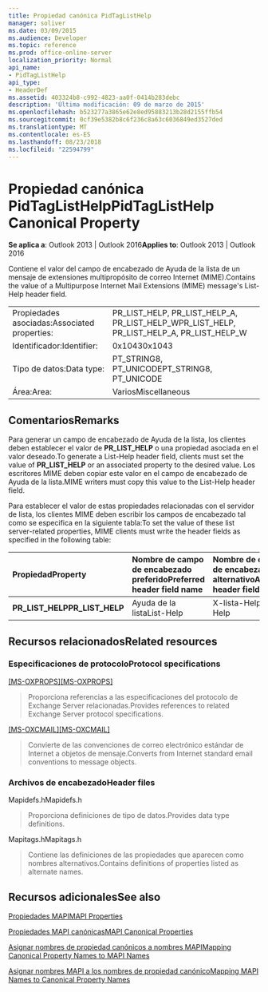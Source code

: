 ```yaml
---
title: Propiedad canónica PidTagListHelp
manager: soliver
ms.date: 03/09/2015
ms.audience: Developer
ms.topic: reference
ms.prod: office-online-server
localization_priority: Normal
api_name:
- PidTagListHelp
api_type:
- HeaderDef
ms.assetid: 403324b8-c992-4823-aa0f-0414b283debc
description: 'Última modificación: 09 de marzo de 2015'
ms.openlocfilehash: b523277a3865e62e8ed95883213b28d2155ffb54
ms.sourcegitcommit: 0cf39e5382b8c6f236c8a63c6036849ed3527ded
ms.translationtype: MT
ms.contentlocale: es-ES
ms.lasthandoff: 08/23/2018
ms.locfileid: "22594799"
---
```

# <a name="pidtaglisthelp-canonical-property"></a><span data-ttu-id="b8294-103">Propiedad canónica PidTagListHelp</span><span class="sxs-lookup"><span data-stu-id="b8294-103">PidTagListHelp Canonical Property</span></span>

  
  
<span data-ttu-id="b8294-104">**Se aplica a**: Outlook 2013 | Outlook 2016</span><span class="sxs-lookup"><span data-stu-id="b8294-104">**Applies to**: Outlook 2013 | Outlook 2016</span></span> 
  
<span data-ttu-id="b8294-105">Contiene el valor del campo de encabezado de Ayuda de la lista de un mensaje de extensiones multipropósito de correo Internet (MIME).</span><span class="sxs-lookup"><span data-stu-id="b8294-105">Contains the value of a Multipurpose Internet Mail Extensions (MIME) message's List-Help header field.</span></span>
  
|||
|:-----|:-----|
|<span data-ttu-id="b8294-106">Propiedades asociadas:</span><span class="sxs-lookup"><span data-stu-id="b8294-106">Associated properties:</span></span>  <br/> |<span data-ttu-id="b8294-107">PR_LIST_HELP, PR_LIST_HELP_A, PR_LIST_HELP_W</span><span class="sxs-lookup"><span data-stu-id="b8294-107">PR_LIST_HELP, PR_LIST_HELP_A, PR_LIST_HELP_W</span></span>  <br/> |
|<span data-ttu-id="b8294-108">Identificador:</span><span class="sxs-lookup"><span data-stu-id="b8294-108">Identifier:</span></span>  <br/> |<span data-ttu-id="b8294-109">0x1043</span><span class="sxs-lookup"><span data-stu-id="b8294-109">0x1043</span></span>  <br/> |
|<span data-ttu-id="b8294-110">Tipo de datos:</span><span class="sxs-lookup"><span data-stu-id="b8294-110">Data type:</span></span>  <br/> |<span data-ttu-id="b8294-111">PT_STRING8, PT_UNICODE</span><span class="sxs-lookup"><span data-stu-id="b8294-111">PT_STRING8, PT_UNICODE</span></span>  <br/> |
|<span data-ttu-id="b8294-112">Área:</span><span class="sxs-lookup"><span data-stu-id="b8294-112">Area:</span></span>  <br/> |<span data-ttu-id="b8294-113">Varios</span><span class="sxs-lookup"><span data-stu-id="b8294-113">Miscellaneous</span></span>  <br/> |
   
## <a name="remarks"></a><span data-ttu-id="b8294-114">Comentarios</span><span class="sxs-lookup"><span data-stu-id="b8294-114">Remarks</span></span>

<span data-ttu-id="b8294-115">Para generar un campo de encabezado de Ayuda de la lista, los clientes deben establecer el valor de **PR_LIST_HELP** o una propiedad asociada en el valor deseado.</span><span class="sxs-lookup"><span data-stu-id="b8294-115">To generate a List-Help header field, clients must set the value of **PR_LIST_HELP** or an associated property to the desired value.</span></span> <span data-ttu-id="b8294-116">Los escritores MIME deben copiar este valor en el campo de encabezado de Ayuda de la lista.</span><span class="sxs-lookup"><span data-stu-id="b8294-116">MIME writers must copy this value to the List-Help header field.</span></span> 
  
<span data-ttu-id="b8294-117">Para establecer el valor de estas propiedades relacionadas con el servidor de lista, los clientes MIME deben escribir los campos de encabezado tal como se especifica en la siguiente tabla:</span><span class="sxs-lookup"><span data-stu-id="b8294-117">To set the value of these list server-related properties, MIME clients must write the header fields as specified in the following table:</span></span>
  
|<span data-ttu-id="b8294-118">**Propiedad**</span><span class="sxs-lookup"><span data-stu-id="b8294-118">**Property**</span></span>|<span data-ttu-id="b8294-119">**Nombre de campo de encabezado preferido**</span><span class="sxs-lookup"><span data-stu-id="b8294-119">**Preferred header field name**</span></span>|<span data-ttu-id="b8294-120">**Nombre de campo de encabezado alternativo**</span><span class="sxs-lookup"><span data-stu-id="b8294-120">**Alternate header field name**</span></span>|
|:-----|:-----|:-----|
|<span data-ttu-id="b8294-121">**PR_LIST_HELP**</span><span class="sxs-lookup"><span data-stu-id="b8294-121">**PR_LIST_HELP**</span></span> <br/> |<span data-ttu-id="b8294-122">Ayuda de la lista</span><span class="sxs-lookup"><span data-stu-id="b8294-122">List-Help</span></span>  <br/> |<span data-ttu-id="b8294-123">X-lista-Help</span><span class="sxs-lookup"><span data-stu-id="b8294-123">X-List-Help</span></span>  <br/> |
   
## <a name="related-resources"></a><span data-ttu-id="b8294-124">Recursos relacionados</span><span class="sxs-lookup"><span data-stu-id="b8294-124">Related resources</span></span>

### <a name="protocol-specifications"></a><span data-ttu-id="b8294-125">Especificaciones de protocolo</span><span class="sxs-lookup"><span data-stu-id="b8294-125">Protocol specifications</span></span>

<span data-ttu-id="b8294-126">[[MS-OXPROPS]](http://msdn.microsoft.com/library/f6ab1613-aefe-447d-a49c-18217230b148%28Office.15%29.aspx)</span><span class="sxs-lookup"><span data-stu-id="b8294-126">[[MS-OXPROPS]](http://msdn.microsoft.com/library/f6ab1613-aefe-447d-a49c-18217230b148%28Office.15%29.aspx)</span></span>
  
> <span data-ttu-id="b8294-127">Proporciona referencias a las especificaciones del protocolo de Exchange Server relacionadas.</span><span class="sxs-lookup"><span data-stu-id="b8294-127">Provides references to related Exchange Server protocol specifications.</span></span>
    
<span data-ttu-id="b8294-128">[[MS-OXCMAIL]](http://msdn.microsoft.com/library/b60d48db-183f-4bf5-a908-f584e62cb2d4%28Office.15%29.aspx)</span><span class="sxs-lookup"><span data-stu-id="b8294-128">[[MS-OXCMAIL]](http://msdn.microsoft.com/library/b60d48db-183f-4bf5-a908-f584e62cb2d4%28Office.15%29.aspx)</span></span>
  
> <span data-ttu-id="b8294-129">Convierte de las convenciones de correo electrónico estándar de Internet a objetos de mensaje.</span><span class="sxs-lookup"><span data-stu-id="b8294-129">Converts from Internet standard email conventions to message objects.</span></span>
    
### <a name="header-files"></a><span data-ttu-id="b8294-130">Archivos de encabezado</span><span class="sxs-lookup"><span data-stu-id="b8294-130">Header files</span></span>

<span data-ttu-id="b8294-131">Mapidefs.h</span><span class="sxs-lookup"><span data-stu-id="b8294-131">Mapidefs.h</span></span>
  
> <span data-ttu-id="b8294-132">Proporciona definiciones de tipo de datos.</span><span class="sxs-lookup"><span data-stu-id="b8294-132">Provides data type definitions.</span></span>
    
<span data-ttu-id="b8294-133">Mapitags.h</span><span class="sxs-lookup"><span data-stu-id="b8294-133">Mapitags.h</span></span>
  
> <span data-ttu-id="b8294-134">Contiene las definiciones de las propiedades que aparecen como nombres alternativos.</span><span class="sxs-lookup"><span data-stu-id="b8294-134">Contains definitions of properties listed as alternate names.</span></span>
    
## <a name="see-also"></a><span data-ttu-id="b8294-135">Recursos adicionales</span><span class="sxs-lookup"><span data-stu-id="b8294-135">See also</span></span>



[<span data-ttu-id="b8294-136">Propiedades MAPI</span><span class="sxs-lookup"><span data-stu-id="b8294-136">MAPI Properties</span></span>](mapi-properties.md)
  
[<span data-ttu-id="b8294-137">Propiedades MAPI canónicas</span><span class="sxs-lookup"><span data-stu-id="b8294-137">MAPI Canonical Properties</span></span>](mapi-canonical-properties.md)
  
[<span data-ttu-id="b8294-138">Asignar nombres de propiedad canónicos a nombres MAPI</span><span class="sxs-lookup"><span data-stu-id="b8294-138">Mapping Canonical Property Names to MAPI Names</span></span>](mapping-canonical-property-names-to-mapi-names.md)
  
[<span data-ttu-id="b8294-139">Asignar nombres MAPI a los nombres de propiedad canónico</span><span class="sxs-lookup"><span data-stu-id="b8294-139">Mapping MAPI Names to Canonical Property Names</span></span>](mapping-mapi-names-to-canonical-property-names.md)

